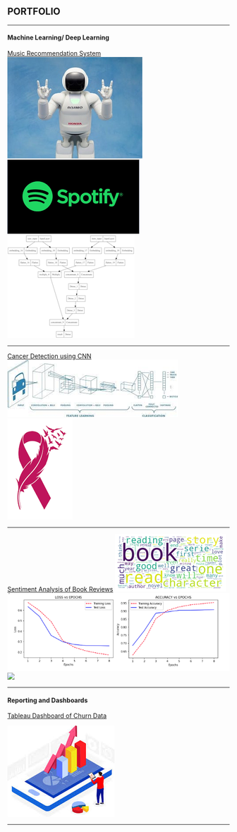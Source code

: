 <h2>PORTFOLIO</h2>

---
<h4>Machine Learning/ Deep Learning</h4>

[Music Recommendation System](https://github.com/brp221/Music-Reccomendation-System)
<img src="images/rec_sys_img.jpeg?raw=true"/>
<img src="images/spotify.png?raw=true"/>
<img src="images/model.png?raw=true"/>

---
[Cancer Detection using CNN](/pdf/sample_presentation.pdf)
<img src="images/CNN_arch_2.jpeg?raw=true"/>
<img src="images/cancer_detection_img.png?raw=true"/>

---
[Sentiment Analysis of Book Reviews](https://github.com/brp221/Sentiment-Analysis-of-Book-Reviews)
<img src="images/word_cloud.png?raw=true"/>
<img src="images/ModelFitness_.png?raw=true"/>
<img src="images/NeuralNetworkArchitecture.png?raw=true"/>

---
<h4>Reporting and Dashboards</h4>

[Tableau Dashboard of Churn Data](https://public.tableau.com/app/profile/bratislav2462/viz/Churn_Workbook/DraftDashboard?publish=yes)

<img src="images/dashboard_img.jpeg?raw=true"/>



---
<!-- <p style="font-size:11px">Page template forked from <a href="https://github.com/evanca/quick-portfolio">evanca</a></p> -->
<!-- Remove above link if you don't want to attibute -->
